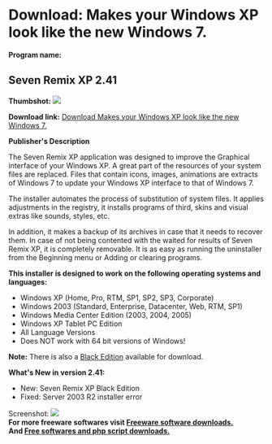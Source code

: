 # Download: Makes your Windows XP look like the new Windows 7.

**Program name:**

## Seven Remix XP 2.41

  
**Thumbshot:** ![](http://www.freewarefiles.com/screenshot/sevenmixxp_md.jpg)   
  
**Download link:** [Download Makes your Windows XP look like the new Windows 7.](http://freesoftwares.boysofts.com/Seven-Remix-XP_program_47846.html)  
  


**Publisher's Description**  
  


The Seven Remix XP application was designed to improve the Graphical interface of your Windows XP. A great part of the resources of your system files are replaced. Files that contain icons, images, animations are extracts of Windows 7 to update your Windows XP interface to that of Windows 7. 

The installer automates the process of substitution of system files. It applies adjustments in the registry, it installs programs of third, skins and visual extras like sounds, styles, etc. 

In addition, it makes a backup of its archives in case that it needs to recover them. In case of not being contented with the waited for results of Seven Remix XP, it is completely removable. It is as easy as running the uninstaller from the Beginning menu or Adding or clearing programs.

**This installer is designed to work on the following operating systems and languages:**

  * Windows XP (Home, Pro, RTM, SP1, SP2, SP3, Corporate) 
  * Windows 2003 (Standard, Enterprise, Datacenter, Web, RTM, SP1) 
  * Windows Media Center Edition (2003, 2004, 2005) 
  * Windows XP Tablet PC Edition 
  * All Language Versions 
  * Does NOT work with 64 bit versions of Windows! 

**Note:** There is also a [Black Edition](http://www.freewarefiles.com/Seven-Remix-XP-Black-Edition_program_58263.html) available for download.

**What's New in version 2.41:**

  * New: Seven Remix XP Black Edition 
  * Fixed: Server 2003 R2 installer error 

  
  
Screenshot: ![](http://www.freewarefiles.com/screenshot/sevenmixxp.jpg)   
**For more freeware softwares visit [Freeware software downloads.](http://freesoftwares.boysofts.com/)**   
**And [Free softwares and php script downloads.](http://www.boysofts.com/)**
